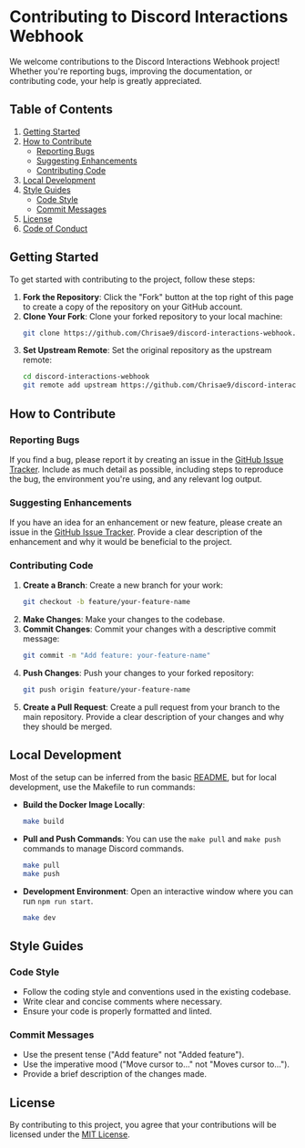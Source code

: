 
# Contributing to Discord Interactions Webhook

We welcome contributions to the Discord Interactions Webhook project! Whether you're reporting bugs, improving the documentation, or contributing code, your help is greatly appreciated.

## Table of Contents
1. [Getting Started](#getting-started)
2. [How to Contribute](#how-to-contribute)
   - [Reporting Bugs](#reporting-bugs)
   - [Suggesting Enhancements](#suggesting-enhancements)
   - [Contributing Code](#contributing-code)
3. [Local Development](#local-development)
4. [Style Guides](#style-guides)
   - [Code Style](#code-style)
   - [Commit Messages](#commit-messages)
5. [License](#license)
6. [Code of Conduct](#code-of-conduct)

## Getting Started

To get started with contributing to the project, follow these steps:

1. **Fork the Repository**: Click the "Fork" button at the top right of this page to create a copy of the repository on your GitHub account.
2. **Clone Your Fork**: Clone your forked repository to your local machine:
   ```sh
   git clone https://github.com/Chrisae9/discord-interactions-webhook.git
   ```
3. **Set Upstream Remote**: Set the original repository as the upstream remote:
   ```sh
   cd discord-interactions-webhook
   git remote add upstream https://github.com/Chrisae9/discord-interactions-webhook.git
   ```

## How to Contribute

### Reporting Bugs

If you find a bug, please report it by creating an issue in the [GitHub Issue Tracker](https://github.com/Chrisae9/discord-interactions-webhook/issues). Include as much detail as possible, including steps to reproduce the bug, the environment you're using, and any relevant log output.

### Suggesting Enhancements

If you have an idea for an enhancement or new feature, please create an issue in the [GitHub Issue Tracker](https://github.com/Chrisae9/discord-interactions-webhook/issues). Provide a clear description of the enhancement and why it would be beneficial to the project.

### Contributing Code

1. **Create a Branch**: Create a new branch for your work:
   ```sh
   git checkout -b feature/your-feature-name
   ```
2. **Make Changes**: Make your changes to the codebase.
3. **Commit Changes**: Commit your changes with a descriptive commit message:
   ```sh
   git commit -m "Add feature: your-feature-name"
   ```
4. **Push Changes**: Push your changes to your forked repository:
   ```sh
   git push origin feature/your-feature-name
   ```
5. **Create a Pull Request**: Create a pull request from your branch to the main repository. Provide a clear description of your changes and why they should be merged.

## Local Development

Most of the setup can be inferred from the basic [README](README.md), but for local development, use the Makefile to run commands:

- **Build the Docker Image Locally**:
  ```sh
  make build
  ```
- **Pull and Push Commands**: You can use the `make pull` and `make push` commands to manage Discord commands.
  ```sh
  make pull
  make push
  ```
- **Development Environment**: Open an interactive window where you can run `npm run start`.
  ```sh
  make dev
  ```

## Style Guides

### Code Style

- Follow the coding style and conventions used in the existing codebase.
- Write clear and concise comments where necessary.
- Ensure your code is properly formatted and linted.

### Commit Messages

- Use the present tense ("Add feature" not "Added feature").
- Use the imperative mood ("Move cursor to..." not "Moves cursor to...").
- Provide a brief description of the changes made.

## License

By contributing to this project, you agree that your contributions will be licensed under the [MIT License](LICENSE).

